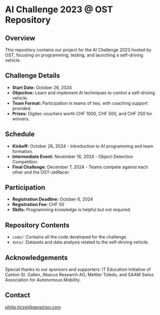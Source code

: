 # AI Challenge 2023 @ OST Repository

## Overview
This repository contains our project for the AI Challenge 2023 hosted by OST, focusing on programming, testing, and launching a self-driving vehicle.

## Challenge Details
- **Start Date:** October 26, 2024
- **Objective:** Learn and implement AI techniques to control a self-driving vehicle.
- **Team Format:** Participation in teams of two, with coaching support provided.
- **Prizes:** Digitec vouchers worth CHF 1000, CHF 500, and CHF 250 for winners.

## Schedule
- **Kickoff:** October 26, 2024 - Introduction to AI programming and team formation.
- **Intermediate Event:** November 16, 2024 - Object-Detection Competition.
- **Final Challenge:** December 7, 2024 - Teams compete against each other and the OST-JetRacer.

## Participation
- **Registration Deadline:** October 6, 2024
- **Registration Fee:** CHF 50
- **Skills:** Programming knowledge is helpful but not required.

## Repository Contents
- `code/`: Contains all the code developed for the challenge.
- `data/`: Datasets and data analysis related to the self-driving vehicle.

## Acknowledgements
Special thanks to our sponsors and supporters: IT Education Initiative of Canton St. Gallen, Abacus Research AG, Mettler Toledo, and SAAM Swiss Association for Autonomous Mobility.

## Contact
philip.hirzel@sensirion.com
